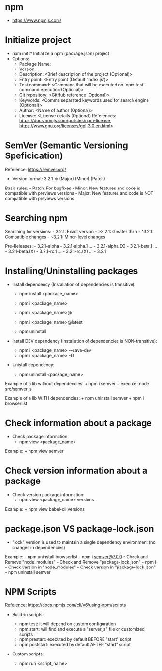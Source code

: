 # npm
- https://www.npmjs.com/

# Initialize project
- npm init      # Initialize a npm (package.json) project
- Options:
    + Package Name: <Name of the project>
    + Version: <Version of the project>
    + Description: <Brief description of the project (Optional)>
    + Entry point: <Entry point (Default 'index.js')>
    + Test command: <Command that will be executed on 'npm test' command execution (Optional)>
    + Git repository: <GitHub reference (Optional)>
    + Keywords: <Comma separated keywords used for search engine (Optional)>
    + Author: <Name of author (Optional)>
    + License: <License details (Optional) References: https://docs.npmjs.com/policies/npm-license, https://www.gnu.org/licenses/gpl-3.0.en.html>


# SemVer (Semantic Versioning Speficication)
Reference: https://semver.org/

- Version format: 3.2.1 => (Major).(Minor).(Patch)

Basic rules:
    - Patch: For bugfixes
    - Minor: New features and code is compatible with previews versions
    - Major: New features and code is NOT compatible with previews versions

# Searching npm
Searching for versions:
    - 3.2.1: Exact version
    - >3.2.1: Greater than
    - ^3.2.1: Compatible changes
    - ~3.2.1: Minor-level changes

Pre-Releases:
    - 3.2.1-alpha
    - 3.2.1-alpha.1
    ...
    - 3.2.1-alpha.(X)
    - 3.2.1-beta.1
    ...
    - 3.2.1-beta.(X)
    - 3.2.1-rc.1
    ...
    - 3.2.1-rc.(X)
    ...
    - 3.2.1


# Installing/Uninstalling packages
- Install dependency (Installation of dependencies is transitive):
    + npm install <package_name>
    + npm i <package_name>
    + npm i <package_name>@<version>
    + npm i <package_name>@latest

    + npm uninstall


- Install DEV dependency (Installation of dependencies is NON-transitive):
    + npm i <package_name>  --save-dev
    + npm i <package_name>  -D
    

- Unistall dependency:
    + npm uninstall <package_name>


Example of a lib without dependencies: 
    + npm i semver
    + execute: node src/semver.js


Example of a lib WITH dependencies: 
    + npm uninstall semver
    + npm i browserlist



# Check information about a package
- Check package information:
    + npm view <package_name>

Example: 
    + npm view semver


# Check version information about a package
- Check version package information:
    + npm view <package_name> versions

Example: 
    + npm view babel-cli versions



# package.json VS package-lock.json
- "lock" version is used to maintain a single dependency environment (no changes in dependencies)

Example:
    - npm uninstall browserlist
    - npm i semver@7.0.0
    - Check and Remove "node_modules"
    - Check and Remove "package-lock.json"
    - npm i
    - Check version in "node_modules"
    - Check version in "package-lock.json"
    - npm uninstall semver


# NPM Scripts
Reference: https://docs.npmjs.com/cli/v6/using-npm/scripts

- Build-in scripts:
    + npm test: it will depend on custom configuration
    + npm start: will find and execute a "server.js" file or customized scripts
    + npm prestart: executed by default BEFORE "start" script
    + npm poststart: executed by default AFTER "start" script


- Custom scripts:
    + npm run <script_name>